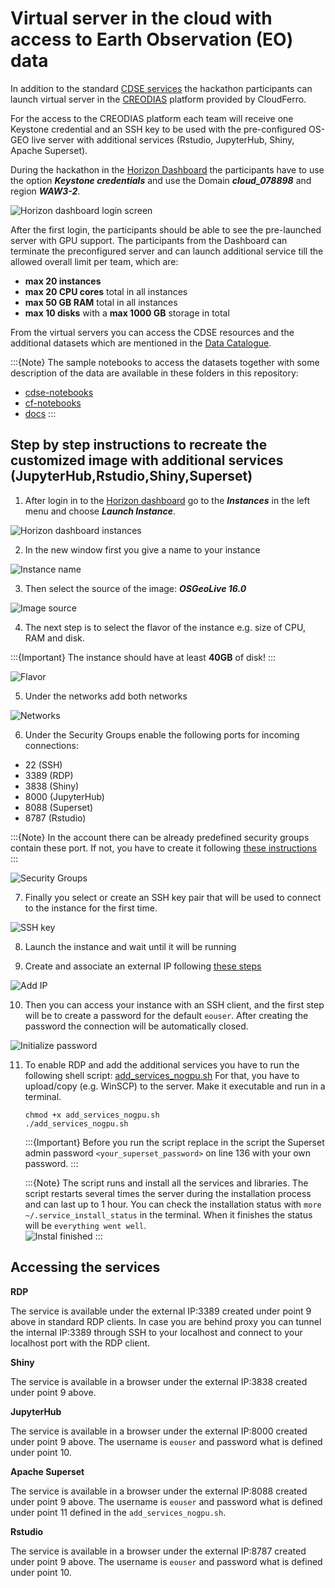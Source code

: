 # Virtual server in the cloud with access to Earth Observation (EO) data 

In addition to the standard [CDSE services](CDSE.md) the hackathon participants can launch virtual server in the [CREODIAS](https://creodias.eu/) platform provided by CloudFerro. 

For the access to the CREODIAS platform each team will receive one Keystone credential and an SSH key to be used with the pre-configured OS-GEO live server with additional services (Rstudio, JupyterHub, Shiny, Apache Superset).

During the hackathon in the [Horizon Dashboard](https://horizon.cloudferro.com/) the participants have to use the option ***Keystone credentials*** and use the Domain ***cloud_078898*** and region ***WAW3-2***.  

![Horizon dashboard login screen](img/horizon-keystone.png)

After the first login, the participants should be able to see the pre-launched server with GPU support. The participants from the Dashboard can terminate the preconfigured server and can launch additional service till the allowed overall limit per team, which are:

 - **max 20 instances**
 - **max 20 CPU cores** total in all instances
 - **max 50 GB RAM** total in all instances
 - **max 10 disks** with a **max 1000 GB** storage in total

From the virtual servers you can access the CDSE resources and the additional datasets which are mentioned in the [Data Catalogue](data-catalogue.md).

:::{Note}
The sample notebooks to access the datasets together with some description of the data are available in these folders in this repository:
 - [cdse-notebooks](https://github.com/eurostat/eubd2025_docs/tree/main/cdse-notebooks)
 - [cf-notebooks](https://github.com/eurostat/eubd2025_docs/tree/main/cf-notebooks)
 - [docs](https://github.com/eurostat/eubd2025_docs/tree/main/docs)
:::
 
## Step by step instructions to recreate the customized image with additional services (JupyterHub,Rstudio,Shiny,Superset)

1. After login in to the [Horizon dashboard](https://horizon.cloudferro.com/) go to the ***Instances*** in the left menu and choose ***Launch Instance***.

  ![Horizon dashboard instances](img/launch-instance.png)

2. In the new window first you give a name to your instance

  ![Instance name](img/instance-name.png)

3. Then select the source of the image: ***OSGeoLive 16.0***

  ![Image source](img/source.png)

4. The next step is to select the flavor of the instance e.g. size of CPU, RAM and disk. 

  :::{Important}
  The instance should have at least **40GB** of disk!
  :::

  ![Flavor](img/flavor.png)

5. Under the networks add both networks 

  ![Networks](img/networks.png)

6. Under the Security Groups enable the following ports for incoming connections:

 - 22 (SSH)
 - 3389 (RDP)
 - 3838 (Shiny)
 - 8000 (JupyterHub)
 - 8088 (Superset)
 - 8787 (Rstudio)

:::{Note}
In the account there can be already predefined security groups contain these port. If not, you have to create it following [these instructions](https://creodias.docs.cloudferro.com/en/latest/cloud/How-to-use-Security-Groups-in-Horizon-on-Creodias.html)
:::

  ![Security Groups](img/security-groups.png)

7. Finally you select or create an SSH key pair that will be used to connect to the instance for the first time.

  ![SSH key](img/key-pair.png)

8. Launch the instance and wait until it will be running

9. Create and associate an external IP following [these steps](https://creodias.docs.cloudferro.com/en/latest/networking/How-to-Add-or-Remove-Floating-IPs-to-your-VM-on-Creodias.html)

  ![Add IP](img/add-ip.png)

10. Then you can access your instance with an SSH client, and the first step will be to create a password for the default `eouser`. After creating the password the connection will be automatically closed.

  ![Initialize password](img/pwd-change.png)

11. To enable RDP and add the additional services you have to run the following shell script: [add_services_nogpu.sh](scripts/add_services_nogpu.sh)
    For that, you have to upload/copy (e.g. WinSCP) to the server. Make it executable and run in a terminal.
    
    ```{code-block} 
    chmod +x add_services_nogpu.sh
    ./add_services_nogpu.sh
    ```
    
    :::{Important}
    Before you run the script replace in the script the Superset admin password `<your_superset_password>` on line 136 with your own password. 
    :::
    
    :::{Note}
    The script runs and install all the services and libraries. The script restarts several times the server during the installation process and can last up to 1 hour.
    You can check the installation status with `more ~/.service_install_status` in the terminal. When it finishes the status will be `everything went well`.  
    ![Instal finished](img/install-finished.png)
    :::
    
## Accessing the services

**RDP**

The service is available under the external IP:3389 created under point 9 above in standard RDP clients.  In case you are behind proxy you can tunnel the internal IP:3389 through SSH to your localhost and connect to your localhost port with the RDP client.  

**Shiny**

The service is available in a browser under the external  IP:3838 created under point 9 above. 

**JupyterHub**

The service is available in a browser under the external IP:8000 created under point 9 above. The username is `eouser` and password what is defined under point 10.   

**Apache Superset**

The service is available in a browser under the external IP:8088 created under point 9 above. The username is `eouser` and password what is defined under point 11 defined in the `add_services_nogpu.sh`.   

**Rstudio**

The service is available in a browser under the external IP:8787 created under point 9 above. The username is `eouser` and password what is defined under point 10.   


